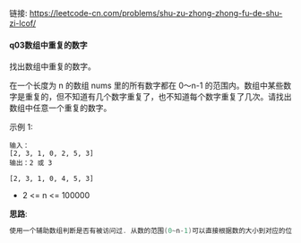链接:   https://leetcode-cn.com/problems/shu-zu-zhong-zhong-fu-de-shu-zi-lcof/

#### q03数组中重复的数字

找出数组中重复的数字。


在一个长度为 n 的数组 nums 里的所有数字都在 0～n-1 的范围内。数组中某些数字是重复的，但不知道有几个数字重复了，也不知道每个数字重复了几次。请找出数组中任意一个重复的数字。



示例 1:

```
输入：
[2, 3, 1, 0, 2, 5, 3]
输出：2 或 3 

[2, 3, 1, 0, 4, 5, 3]
```

+ 2 <= n <= 100000


**思路**: 

```java
使用一个辅助数组判断是否有被访问过. 从数的范围(0~n-1)可以直接根据数的大小到对应的位置上取找, 如果没有访问过, 上面有数, 否则置为-1
    
```









